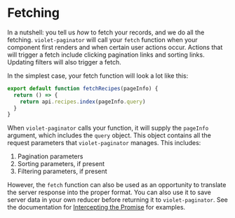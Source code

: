 # Fetching

In a nutshell: you tell us *how* to fetch your records, and we do all the fetching. `violet-paginator` will call your `fetch` function when your component first renders and when certain user actions occur. Actions that will trigger a fetch include clicking pagination links and sorting links. Updating filters will also trigger a fetch.

In the simplest case, your fetch function will look a lot like this:

```javascript
export default function fetchRecipes(pageInfo) {
  return () => {
    return api.recipes.index(pageInfo.query)
  }
}
```

When `violet-paginator` calls your function, it will supply the `pageInfo` argument, which includes the `query` object. This object contains all the request parameters that `violet-paginator` manages. This includes:

1. Pagination parameters
2. Sorting parameters, if present
3. Filtering parameters, if present

However, the `fetch` function can also be used as an opportunity to translate the server response into the proper format. You can also use it to save server data in your own reducer before returning it to `violet-paginator`. See the documentation for [Intercepting the Promise](intercepting_the_promise.md) for examples.